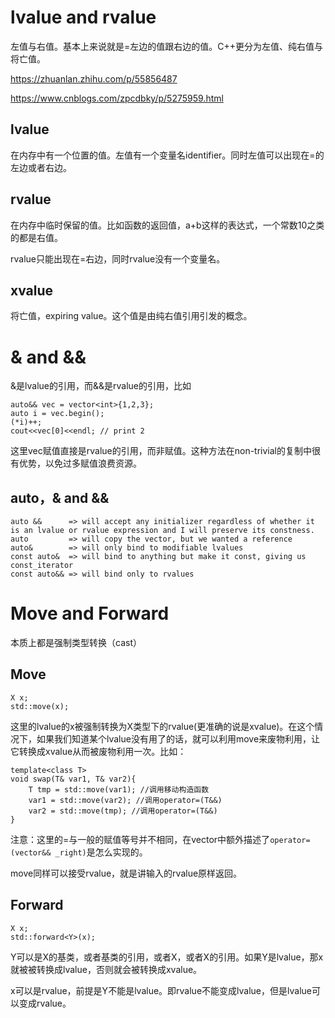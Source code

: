 # lvalue and rvalue

左值与右值。基本上来说就是=左边的值跟右边的值。C++更分为左值、纯右值与将亡值。

https://zhuanlan.zhihu.com/p/55856487

https://www.cnblogs.com/zpcdbky/p/5275959.html


## lvalue

在内存中有一个位置的值。左值有一个变量名identifier。同时左值可以出现在=的左边或者右边。

## rvalue

在内存中临时保留的值。比如函数的返回值，a+b这样的表达式，一个常数10之类的都是右值。

rvalue只能出现在=右边，同时rvalue没有一个变量名。

## xvalue

将亡值，expiring value。这个值是由纯右值引用引发的概念。

# & and &&

&是lvalue的引用，而&&是rvalue的引用，比如


    auto&& vec = vector<int>{1,2,3};
    auto i = vec.begin();
    (*i)++;
    cout<<vec[0]<<endl; // print 2
 
这里vec赋值直接是rvalue的引用，而非赋值。这种方法在non-trivial的复制中很有优势，以免过多赋值浪费资源。


## auto，& and &&
  
    auto &&      => will accept any initializer regardless of whether it is an lvalue or rvalue expression and I will preserve its constness. 
    auto         => will copy the vector, but we wanted a reference
    auto&        => will only bind to modifiable lvalues
    const auto&  => will bind to anything but make it const, giving us const_iterator
    const auto&& => will bind only to rvalues

# Move and Forward

本质上都是强制类型转换（cast）

## Move

    X x;
    std::move(x);
    
这里的lvalue的x被强制转换为X类型下的rvalue(更准确的说是xvalue)。在这个情况下，如果我们知道某个lvalue没有用了的话，就可以利用move来废物利用，让它转换成xvalue从而被废物利用一次。比如：

    template<class T>
    void swap(T& var1, T& var2){
        T tmp = std::move(var1); //调用移动构造函数
        var1 = std::move(var2); //调用operator=(T&&)
        var2 = std::move(tmp); //调用operator=(T&&)
    }


注意：这里的=与一般的赋值等号并不相同，在vector中额外描述了`operator=(vector&& _right)`是怎么实现的。

move同样可以接受rvalue，就是讲输入的rvalue原样返回。

## Forward

    X x;
    std::forward<Y>(x);
    
Y可以是X的基类，或者基类的引用，或者X，或者X的引用。如果Y是lvalue，那x就被被转换成lvalue，否则就会被转换成xvalue。

x可以是rvalue，前提是Y不能是lvalue。即rvalue不能变成lvalue，但是lvalue可以变成rvalue。

